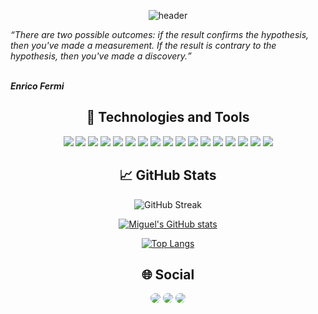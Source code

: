 <div align="center" >

![header](https://capsule-render.vercel.app/api?type=waving&color=auto&height=100&fontAlign=50&section=header&text=&fontSize=40)

</div>

<div align="begin" >

<em><q>There are two possible outcomes: if the result confirms the hypothesis, then you've made a measurement. If the result is contrary to the hypothesis, then you've made a discovery.</q></em>
  <br/>
  <br/>

  <strong><em>Enrico Fermi</em></strong>

</div>

<div align="center" dir="auto" <img style="max-width: 100%;">

## 🔧 Technologies and Tools

![](https://img.shields.io/badge/Ubuntu-E95420?style=for-the-badge&logo=ubuntu&logoColor=white)
![](https://img.shields.io/badge/Visual_Studio_Code-informational?style=for-the-badge&logo=visual%20studio&logoColor=white)
![](https://img.shields.io/badge/C%2B%2B-00599C?style=for-the-badge&logo=c%2B%2B&logoColor=white)
![](https://img.shields.io/badge/Python-14354C?style=for-the-badge&logo=python&logoColor=white)
![](https://img.shields.io/badge/R-276DC3?style=for-the-badge&logo=r&logoColor=white)
![](https://img.shields.io/badge/JavaScript-323330?style=for-the-badge&logo=javascript&logoColor=F7DF1E)
![](https://img.shields.io/badge/HTML5-E34F26?style=for-the-badge&logo=html5&logoColor=white)
![](https://img.shields.io/badge/CSS3-1572B6?style=for-the-badge&logo=css3&logoColor=white)
![](https://img.shields.io/badge/Django-092E20?style=for-the-badge&logo=django&logoColor=white)
![](https://img.shields.io/badge/React-20232A?style=for-the-badge&logo=react&logoColor=61DAFB)
![](	https://img.shields.io/badge/Node.js-43853D?style=for-the-badge&logo=node.js&logoColor=white)
![](https://img.shields.io/badge/Bootstrap-563D7C?style=for-the-badge&logo=bootstrap&logoColor=white)
![](https://img.shields.io/badge/PostgreSQL-316192?style=for-the-badge&logo=postgresql&logoColor=white)
![](	https://img.shields.io/badge/MongoDB-4EA94B?style=for-the-badge&logo=mongodb&logoColor=white)
![](	https://img.shields.io/badge/MySQL-005C84?style=for-the-badge&logo=mysql&logoColor=white)
![](https://img.shields.io/badge/Google_Cloud-4285F4?style=for-the-badge&logo=google-cloud&logoColor=white)
![](https://img.shields.io/badge/Amazon_AWS-232F3E?style=for-the-badge&logo=amazon-aws&logoColor=white)

</div>

<div align="center" dir="auto" <img style="max-width: 100%;">

## &#x1f4c8; GitHub Stats

![GitHub Streak](https://streak-stats.demolab.com/?user=spacemc2)

[![Miguel's GitHub stats](https://github-readme-stats-pi-seven-39.vercel.app/api?username=spacemc2&show_icons=true&theme=transparent)](https://github.com/anuraghazra/github-readme-stats)

[![Top Langs](https://github-readme-stats-pi-seven-39.vercel.app/api/top-langs/?username=spacemc2&hide_progress=true)](https://github.com/anuraghazra/github-readme-stats)
</div>







<div align="center">
  
  ## 🌐 Social 
  
  <a href="https://www.linkedin.com/in/mtacosta/" target="_blank"><img src="https://img.shields.io/badge/-LinkedIn-%230077B5?style=for-the-badge&logo=linkedin&logoColor=white" style="border-radius: 30px" target="_blank"></a> 
    <a href="https://www.kaggle.com/migueltorresacosta" target="_blank"><img src="https://img.shields.io/badge/Kaggle-20BEFF?style=for-the-badge&logo=Kaggle&logoColor=white" style="border-radius: 30px" target="_blank"></a> 
  <a href="https://mtorresroadby.com/" target="_blank"><img src="https://img.shields.io/badge/website-000000?style=for-the-badge&logo=About.me&logoColor=white" style="border-radius: 30px" target="_blank"></a> 
</div>

